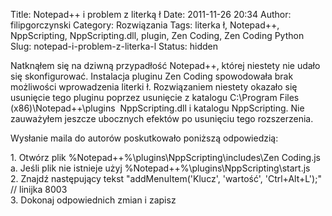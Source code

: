 Title: Notepad++ i problem z literką ł
Date: 2011-11-26 20:34
Author: filipgorczynski
Category: Rozwiązania
Tags: literka ł, Notepad++, NppScripting, NppScripting.dll, plugin, Zen Coding, Zen Coding Python
Slug: notepad-i-problem-z-literka-l
Status: hidden

Natknąłem się na dziwną przypadłość Notepad++, której niestety nie udało się skonfigurować. Instalacja pluginu Zen Coding spowodowała brak możliwości wprowadzenia literki ł. Rozwiązaniem niestety okazało się usunięcie tego pluginu poprzez usunięcie z katalogu C:\\Program Files (x86)\\Notepad++\\plugins  NppScripting.dll i katalogu NppScripting. Nie zauważyłem jeszcze ubocznych efektów po usunięciu tego rozszerzenia.

Wysłanie maila do autorów poskutkowało poniższą odpowiedzią:

1\. Otwórz plik %Notepad++%\\plugins\\NppScripting\\includes\\Zen Coding.js  
a. Jeśli plik nie istnieje użyj %Notepad++%\\plugins\\NppScripting\\start.js  
2. Znajdź następujący tekst "addMenuItem('Klucz', 'wartość', 'Ctrl+Alt+L');"  // linijka 8003  
3. Dokonaj odpowiednich zmian i zapisz
